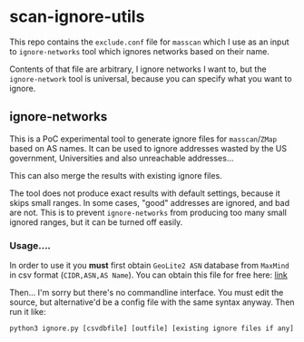 # scan-ignore-utils

This repo contains the `exclude.conf` file for `masscan` which I use as an input to `ignore-networks` tool which ignores networks based on their name.

Contents of that file are arbitrary, I ignore networks I want to, but the `ignore-network` tool is universal, because you can specify what you want to ignore.

## ignore-networks

This is a PoC experimental tool to generate ignore files for `masscan`/`ZMap` based on AS names. It can be used to ignore addresses wasted by the US government, Universities and also unreachable addresses...

This can also merge the results with existing ignore files.

The tool does not produce exact results with default settings, because it skips small ranges. In some cases, "good" addresses are ignored, and bad are not. This is to prevent `ignore-networks` from producing too many small ignored ranges, but it can be turned off easily.

### Usage....

In order to use it you **must** first obtain `GeoLite2 ASN` database from `MaxMind` in csv format (`CIDR,ASN,AS Name`). You can obtain this file for free here: [link](http://dev.maxmind.com/geoip/geoip2/geolite2/)

Then... I'm sorry but there's no commandline interface. You must edit the source, but alternative'd be a config file with the same syntax anyway. Then run it like:

```
python3 ignore.py [csvdbfile] [outfile] [existing ignore files if any]
```





